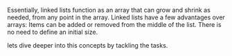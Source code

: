 Essentially, linked lists function as an array that can grow and shrink as needed, from any point in the array. Linked lists have a few advantages over arrays: Items can be added or removed from the middle of the list. There is no need to define an initial size.

lets dive deeper into this concepts by tackling the tasks.

